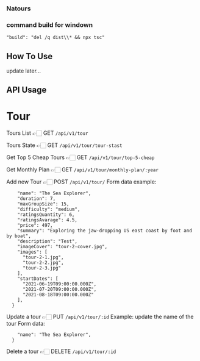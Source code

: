 ### Natours

### command build for windown
 ```"build": "del /q dist\\* && npx tsc"```


## How To Use 
update later...

## API Usage

# Tour

Tours List 👉🏻 GET `/api/v1/tour`

Tours State 👉🏻 GET `/api/v1/tour/tour-stast`

Get Top 5 Cheap Tours 👉🏻 GET `/api/v1/tour/top-5-cheap`

Get Monthly Plan 👉🏻 GET `/api/v1/tour/monthly-plan/:year`

Add new Tour 👉🏻  POST `/api/v1/tour/`
Form data example: 
```{
    "name": "The Sea Explorer",
    "duration": 7,
    "maxGroupSize": 15,
    "difficulty": "medium",
    "ratingsQuantity": 6,
    "ratingsAvarage": 4.5,
    "price": 497,
    "summary": "Exploring the jaw-dropping US east coast by foot and by boat",
    "description": "Test",
    "imageCover": "tour-2-cover.jpg",
    "images": [
      "tour-2-1.jpg",
      "tour-2-2.jpg",
      "tour-2-3.jpg"
    ],
    "startDates": [
      "2021-06-19T09:00:00.000Z",
      "2021-07-20T09:00:00.000Z",
      "2021-08-18T09:00:00.000Z"
    ],
  }
```
Update a tour  👉🏻  PUT `/api/v1/tour/:id`
Example: update the name of the tour
Form data: 
```{
    "name": "The Sea Explorer",
  }
```

Delete a tour  👉🏻  DELETE `/api/v1/tour/:id`